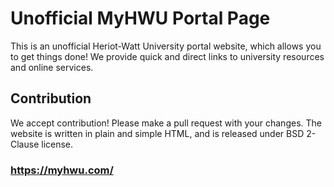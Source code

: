 # Unofficial MyHWU Portal Page

This is an unofficial Heriot-Watt University portal website, which allows you
to get things done! We provide quick and direct links to university resources
and online services.

## Contribution

We accept contribution! Please make a pull request with your changes. The
website is written in plain and simple HTML, and is released under BSD 2-Clause
license.
<br>
### https://myhwu.com/
